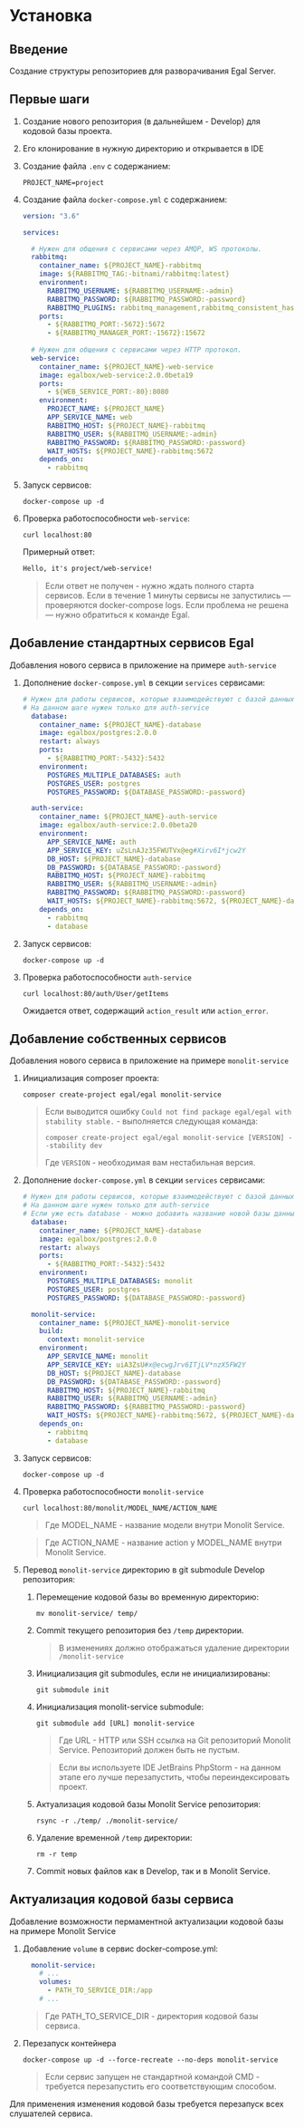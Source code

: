 # Установка

## Введение

Создание структуры репозиториев для разворачивания Egal Server.

## Первые шаги

1. Создание нового репозитория (в дальнейшем - Develop)
   для кодовой базы проекта.
2. Его клонирование в нужную директорию и открывается в IDE
3. Создание файла `.env` с содержанием:

    ```dotenv
    PROJECT_NAME=project
    ```

4. Создание файла `docker-compose.yml` с содержанием:

    ```yaml
    version: "3.6"
    
    services:
    
      # Нужен для общения с сервисами через AMQP, WS протоколы. 
      rabbitmq: 
        container_name: ${PROJECT_NAME}-rabbitmq
        image: ${RABBITMQ_TAG:-bitnami/rabbitmq:latest}
        environment:
          RABBITMQ_USERNAME: ${RABBITMQ_USERNAME:-admin}
          RABBITMQ_PASSWORD: ${RABBITMQ_PASSWORD:-password}
          RABBITMQ_PLUGINS: rabbitmq_management,rabbitmq_consistent_hash_exchange
        ports:
          - ${RABBITMQ_PORT:-5672}:5672
          - ${RABBITMQ_MANAGER_PORT:-15672}:15672
          
      # Нужен для общения с сервисами через HTTP протокол.
      web-service: 
        container_name: ${PROJECT_NAME}-web-service
        image: egalbox/web-service:2.0.0beta19
        ports:
          - ${WEB_SERVICE_PORT:-80}:8080
        environment:
          PROJECT_NAME: ${PROJECT_NAME}
          APP_SERVICE_NAME: web
          RABBITMQ_HOST: ${PROJECT_NAME}-rabbitmq
          RABBITMQ_USER: ${RABBITMQ_USERNAME:-admin}
          RABBITMQ_PASSWORD: ${RABBITMQ_PASSWORD:-password}
          WAIT_HOSTS: ${PROJECT_NAME}-rabbitmq:5672
        depends_on:
          - rabbitmq
    ```

5. Запуск сервисов:

    ```shell
    docker-compose up -d
    ```

6. Проверка работоспособности `web-service`:

    ```shell
    curl localhost:80
    ```

    Примерный ответ:
    
    ```html
    Hello, it's project/web-service!
    ```
    
    > Если ответ не получен - нужно ждать полного старта сервисов.
    > Если в течение 1 минуты сервисы не запустились — проверяются docker-compose logs.
    > Если проблема не решена — нужно обратиться к команде Egal.

## Добавление стандартных сервисов Egal

Добавления нового сервиса в приложение на примере `auth-service`

1. Дополнение `docker-compose.yml` в секции `services` сервисами:

    ```yaml
    # Нужен для работы сервисов, которые взаимодействуют с базой данных
    # На данном шаге нужен только для auth-service
      database:
        container_name: ${PROJECT_NAME}-database
        image: egalbox/postgres:2.0.0
        restart: always
        ports:
          - ${RABBITMQ_PORT:-5432}:5432
        environment:
          POSTGRES_MULTIPLE_DATABASES: auth
          POSTGRES_USER: postgres
          POSTGRES_PASSWORD: ${DATABASE_PASSWORD:-password}
    
      auth-service:
        container_name: ${PROJECT_NAME}-auth-service
        image: egalbox/auth-service:2.0.0beta20
        environment:
          APP_SERVICE_NAME: auth
          APP_SERVICE_KEY: uZsLnAJz35FWUTVx@eg#Xirv6I*jcw2Y
          DB_HOST: ${PROJECT_NAME}-database
          DB_PASSWORD: ${DATABASE_PASSWORD:-password}
          RABBITMQ_HOST: ${PROJECT_NAME}-rabbitmq
          RABBITMQ_USER: ${RABBITMQ_USERNAME:-admin}
          RABBITMQ_PASSWORD: ${RABBITMQ_PASSWORD:-password}
          WAIT_HOSTS: ${PROJECT_NAME}-rabbitmq:5672, ${PROJECT_NAME}-database:5432
        depends_on:
          - rabbitmq
          - database
    ```

2. Запуск сервисов:

    ```shell
    docker-compose up -d
    ```

3. Проверка работоспособности `auth-service`

    ```shell
    curl localhost:80/auth/User/getItems
    ```
    
    Ожидается ответ, содержащий `action_result` или `action_error`.

## Добавление собственных сервисов

Добавления нового сервиса в приложение на примере `monolit-service`

1. Инициализация composer проекта:
    
    ```shell
    composer create-project egal/egal monolit-service
    ```
    
    > Если выводится ошибку `Could not find package egal/egal with stability stable.` - выполняется следующая команда:
    > ```shell
    > composer create-project egal/egal monolit-service [VERSION] --stability dev
    > ```
    > Где `VERSION` - необходимая вам неcтабильная версия.
<!-- Точно нестабильная версия? -->

2. Дополнение `docker-compose.yml` в секции `services` сервисами:

    ```yaml
    # Нужен для работы сервисов, которые взаимодействуют с базой данных
    # На данном шаге нужен только для auth-service
    # Если уже есть database - можно добавить название новой базы данных в POSTGRES_MULTIPLE_DATABASES переменной через запятую
      database:
        container_name: ${PROJECT_NAME}-database
        image: egalbox/postgres:2.0.0
        restart: always
        ports:
          - ${RABBITMQ_PORT:-5432}:5432
        environment:
          POSTGRES_MULTIPLE_DATABASES: monolit
          POSTGRES_USER: postgres
          POSTGRES_PASSWORD: ${DATABASE_PASSWORD:-password}
    
      monolit-service:
        container_name: ${PROJECT_NAME}-monolit-service
        build:
          context: monolit-service
        environment:
          APP_SERVICE_NAME: monolit
          APP_SERVICE_KEY: uiA3ZsU#x@ecwgJrv6ITjLV*nzX5FW2Y
          DB_HOST: ${PROJECT_NAME}-database
          DB_PASSWORD: ${DATABASE_PASSWORD:-password}
          RABBITMQ_HOST: ${PROJECT_NAME}-rabbitmq
          RABBITMQ_USER: ${RABBITMQ_USERNAME:-admin}
          RABBITMQ_PASSWORD: ${RABBITMQ_PASSWORD:-password}
          WAIT_HOSTS: ${PROJECT_NAME}-rabbitmq:5672, ${PROJECT_NAME}-database:5432
        depends_on:
          - rabbitmq
          - database
    ```

3. Запуск сервисов:

    ```shell
    docker-compose up -d
    ```

4. Проверка работоспособности `monolit-service`

    ```shell
    curl localhost:80/monolit/MODEL_NAME/ACTION_NAME
    ```
    
    > Где MODEL_NAME - название модели внутри Monolit Service.
     
    > Где ACTION_NAME - название action у MODEL_NAME внутри Monolit Service.

5. Перевод `monolit-service` директорию в git submodule Develop репозитория:

    1. Перемещение кодовой базы во временную директорию:
       
        ```shell
        mv monolit-service/ temp/
        ```
       
    2. Commit текущего репозитория без `/temp` директории.
       
       > В изменениях должно отображаться удаление директории `/monolit-service`

    3. Инициализация git submodules, если не инициализированы:
       
        ```shell
        git submodule init
        ```
       
    4. Инициализация monolit-service submodule:

        ```shell
        git submodule add [URL] monolit-service
        ```
        > Где URL - HTTP или SSH ссылка на Git репозиторий Monolit Service. Репозиторий должен быть не пустым.

        > Если вы используете IDE JetBrains PhpStorm - на данном этапе его лучше перезапустить,
        > чтобы переиндексировать проект.

    5. Актуализация кодовой базы Monolit Service репозитория:
       
        ```shell
        rsync -r ./temp/ ./monolit-service/
        ```
       
    6. Удаление временной `/temp` директории:
       
        ```shell
        rm -r temp
        ```
       
    7. Commit новых файлов как в Develop, так и в Monolit Service.
    
## Актуализация кодовой базы сервиса

Добавление возможности пермаментной актуализации кодовой базы на примере Monolit Service

1. Добавление `volume` в сервис docker-compose.yml:

    ```yaml
      monolit-service:
        # ...
        volumes:
          - PATH_TO_SERVICE_DIR:/app
        # ...
    ```
    
    > Где PATH_TO_SERVICE_DIR - директория кодовой базы сервиса.

2. Перезапуск контейнера

    ```shell
    docker-compose up -d --force-recreate --no-deps monolit-service
    ```

    > Если сервис запущен не стандартной командой CMD - требуется перезапустить его соответствующим способом.
  
    
Для применения изменения кодовой базы требуется перезапуск всех слушателей сервиса.

